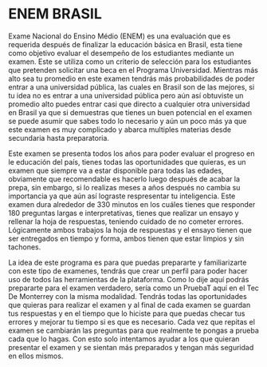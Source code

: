 # ENEM BRASIL

Exame Nacional do Ensino Médio (ENEM) es una evaluación que es requerida después de finalizar la educación básica en Brasil, esta tiene como objetivo evaluar el desempeño de los estudiantes mediante un examen. Este se utiliza como un criterio de selección para los estudiantes que pretenden solicitar una beca en el Programa Universidad. Mientras más alto sea tu promedio en este examen tendrás más probabilidades de poder entrar a una universidad pública, las cuales en Brasil son de las mejores, si tu idea no es entrar a una universidad pública pero aún así obtuviste un promedio alto puedes entrar casi que directo a cualquier otra universidad en Brasil ya que si demuestras que tienes un buen potencial en el examen se puede asumir que sabes todo lo necesario y aún un poco más ya que este examen es muy complicado y abarca multiples materias desde secundaria hasta preparatoria.

Este examen se presenta todos los años para poder evaluar el progreso en le educación del país, tienes todas las oportunidades que quieras, es un examen que siempre va a estar disponible para todas las edades, obviamente que recomendable es hacerlo luego después de acabar la prepa, sin embargo, si lo realizas meses a años después no cambia su importancia ya que aún así lograste respresentar tu inteligencia. 
Este examen dura alrededor de 330 minutos en los cuáles tienes que responder 180 preguntas largas e interpretativas, tienes que realizar un ensayo y rellenar la hoja de respuestas, teniendo cuidado de no cometer errores. Lógicamente ambos trabajos la hoja de respuestas y el ensayo tienen que ser entregados en tiempo y forma, ambos tienen que estar limpios y sin tachones.

La idea de este programa es para que puedas prepararte y familiarizarte con este tipo de examenes, tendrás que crear un perfil para poder hacer uso de todos las herramientas de la plataforma. Como lo dije aquí podrás prepararte para el examen verdadero, sería como un PruebaT aquí en el Tec De Monterrey con la misma modalidad. Tendrás todas las oportunidades que quieras para realizar el examen y al final de cada examen se guardan tus respuestas y en el tiempo que lo hiciste para que puedas checar tus errores y mejorar tu tiempo si es que es necesario. Cada vez que repitas el examen se cambiarán las preguntas para que realmente te pongas a prueba cada que lo hagas. Con esto solo intentamos ayudar a los que quieran presentar el examen y se sientan más preparados y tengan más seguridad en ellos mismos.   
